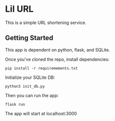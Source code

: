 # Lil URL

This is a simple URL shortening service. 

## Getting Started

This app is dependent on python, flask, and SQLite.

Once you've cloned the repo, install dependencies:

```
pip install -r requiremements.txt
```

Initialize your SQLite DB:

```
python3 init_db.py
```

Then you can run the app:

```
flask run
```

The app will start at localhost:3000
